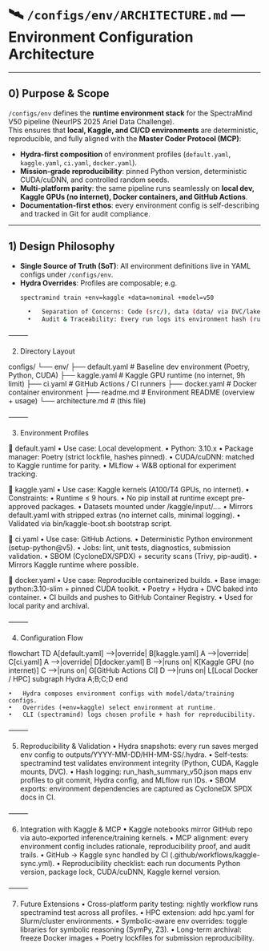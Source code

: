# 🛰️ `/configs/env/ARCHITECTURE.md` — Environment Configuration Architecture

---

## 0) Purpose & Scope

`/configs/env` defines the **runtime environment stack** for the SpectraMind V50 pipeline (NeurIPS 2025 Ariel Data Challenge).  
This ensures that **local, Kaggle, and CI/CD environments** are deterministic, reproducible, and fully aligned with the **Master Coder Protocol (MCP)**:

- **Hydra-first composition** of environment profiles (`default.yaml`, `kaggle.yaml`, `ci.yaml`, `docker.yaml`).
- **Mission-grade reproducibility**: pinned Python version, deterministic CUDA/cuDNN, and controlled random seeds.
- **Multi-platform parity**: the same pipeline runs seamlessly on **local dev, Kaggle GPUs (no internet), Docker containers, and GitHub Actions**.
- **Documentation-first ethos**: every environment config is self-describing and tracked in Git for audit compliance.

---

## 1) Design Philosophy

- **Single Source of Truth (SoT)**: All environment definitions live in YAML configs under `/configs/env`.  
- **Hydra Overrides**: Profiles are composable; e.g.  
  ```bash
  spectramind train +env=kaggle +data=nominal +model=v50

	•	Separation of Concerns: Code (src/), data (data/ via DVC/lakeFS), and environment (configs/env/) are strictly separated.
	•	Audit & Traceability: Every run logs its environment hash (run_hash_summary_v50.json) and writes metadata to v50_debug_log.md.

⸻

2) Directory Layout

configs/
└── env/
    ├── default.yaml      # Baseline dev environment (Poetry, Python, CUDA)
    ├── kaggle.yaml       # Kaggle GPU runtime (no internet, 9h limit)
    ├── ci.yaml           # GitHub Actions / CI runners
    ├── docker.yaml       # Docker container environment
    ├── readme.md         # Environment README (overview + usage)
    └── architecture.md   # (this file)


⸻

3) Environment Profiles

🔹 default.yaml
	•	Use case: Local development.
	•	Python: 3.10.x
	•	Package manager: Poetry (strict lockfile, hashes pinned).
	•	CUDA/cuDNN: matched to Kaggle runtime for parity.
	•	MLflow + W&B optional for experiment tracking.

🔹 kaggle.yaml
	•	Use case: Kaggle kernels (A100/T4 GPUs, no internet).
	•	Constraints:
	•	Runtime ≤ 9 hours.
	•	No pip install at runtime except pre-approved packages.
	•	Datasets mounted under /kaggle/input/….
	•	Mirrors default.yaml with stripped extras (no internet calls, minimal logging).
	•	Validated via bin/kaggle-boot.sh bootstrap script.

🔹 ci.yaml
	•	Use case: GitHub Actions.
	•	Deterministic Python environment (setup-python@v5).
	•	Jobs: lint, unit tests, diagnostics, submission validation.
	•	SBOM (CycloneDX/SPDX) + security scans (Trivy, pip-audit).
	•	Mirrors Kaggle runtime where possible.

🔹 docker.yaml
	•	Use case: Reproducible containerized builds.
	•	Base image: python:3.10-slim + pinned CUDA toolkit.
	•	Poetry + Hydra + DVC baked into container.
	•	CI builds and pushes to GitHub Container Registry.
	•	Used for local parity and archival.

⸻

4) Configuration Flow

flowchart TD
    A[default.yaml] -->|override| B[kaggle.yaml]
    A -->|override| C[ci.yaml]
    A -->|override| D[docker.yaml]
    B -->|runs on| K[Kaggle GPU (no internet)]
    C -->|runs on| G[GitHub Actions CI]
    D -->|runs on| L[Local Docker / HPC]
    subgraph Hydra
        A;B;C;D
    end

	•	Hydra composes environment configs with model/data/training configs.
	•	Overrides (+env=kaggle) select environment at runtime.
	•	CLI (spectramind) logs chosen profile + hash for reproducibility.

⸻

5) Reproducibility & Validation
	•	Hydra snapshots: every run saves merged env config to outputs/YYYY-MM-DD/HH-MM-SS/.hydra.
	•	Self-tests: spectramind test validates environment integrity (Python, CUDA, Kaggle mounts, DVC).
	•	Hash logging: run_hash_summary_v50.json maps env profiles to git commit, Hydra config, and MLflow run IDs.
	•	SBOM exports: environment dependencies are captured as CycloneDX SPDX docs in CI.

⸻

6) Integration with Kaggle & MCP
	•	Kaggle notebooks mirror GitHub repo via auto-exported inference/training kernels.
	•	MCP alignment: every environment config includes rationale, reproducibility proof, and audit trails.
	•	GitHub → Kaggle sync handled by CI (.github/workflows/kaggle-sync.yml).
	•	Reproducibility checklist: each run documents Python version, package lock, CUDA/cuDNN, Kaggle kernel version.

⸻

7) Future Extensions
	•	Cross-platform parity testing: nightly workflow runs spectramind test across all profiles.
	•	HPC extension: add hpc.yaml for Slurm/cluster environments.
	•	Symbolic-aware env overrides: toggle libraries for symbolic reasoning (SymPy, Z3).
	•	Long-term archival: freeze Docker images + Poetry lockfiles for submission reproducibility.


